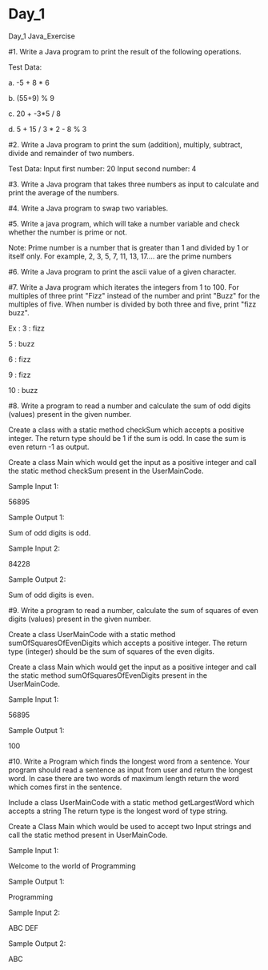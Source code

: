 # Day_1
Day_1 Java_Exercise

#1. Write a Java program to print the result of the following operations.

Test Data:

a. -5 + 8 * 6

b. (55+9) % 9

c. 20 + -3*5 / 8

d. 5 + 15 / 3 * 2 - 8 % 3

#2. Write a Java program to print the sum (addition), multiply, subtract, divide and remainder of two numbers.

Test Data: Input first number: 20 Input second number: 4

#3. Write a Java program that takes three numbers as input to calculate and print the average of the numbers.

#4. Write a Java program to swap two variables.

#5. Write a java program, which will take a number variable and check whether the number is prime or not.

Note: Prime number is a number that is greater than 1 and divided by 1 or itself only. For example, 2, 3, 5, 7, 11, 13, 17.... are the prime numbers

#6. Write a Java program to print the ascii value of a given character.

#7. Write a Java program which iterates the integers from 1 to 100. For multiples of three print "Fizz" instead of the number and print "Buzz" for the multiples of five. When number is divided by both three and five, print "fizz buzz".

Ex : 3 : fizz

5 : buzz

6 : fizz

9 : fizz

10 : buzz

#8. Write a program to read a number and calculate the sum of odd digits (values) present in the given number.

Create a class with a static method checkSum which accepts a positive integer. The return type should be 1 if the sum is odd. In case the sum is even return -1 as output.

Create a class Main which would get the input as a positive integer and call the static method checkSum present in the UserMainCode.

Sample Input 1:

56895

Sample Output 1:

Sum of odd digits is odd.

Sample Input 2:

84228

Sample Output 2:

Sum of odd digits is even.

#9. Write a program to read a number, calculate the sum of squares of even digits (values) present in the given number.

Create a class UserMainCode with a static method sumOfSquaresOfEvenDigits which accepts a positive integer. The return type (integer) should be the sum of squares of the even digits.

Create a class Main which would get the input as a positive integer and call the static method sumOfSquaresOfEvenDigits present in the UserMainCode.

Sample Input 1:

56895

Sample Output 1:

100

#10. Write a Program which finds the longest word from a sentence. Your program should read a sentence as input from user and return the longest word. In case there are two words of maximum length return the word which comes first in the sentence.

Include a class UserMainCode with a static method getLargestWord which accepts a string The return type is the longest word of type string.

Create a Class Main which would be used to accept two Input strings and call the static method present in UserMainCode.

Sample Input 1:

Welcome to the world of Programming

Sample Output 1:

Programming

Sample Input 2:

ABC DEF

Sample Output 2:

ABC
